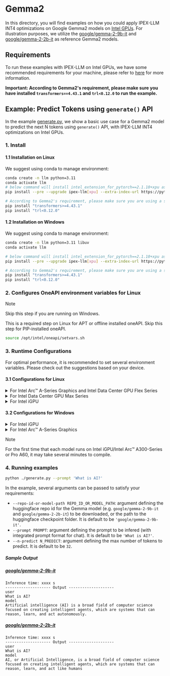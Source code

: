# Gemma2
In this directory, you will find examples on how you could apply IPEX-LLM INT4 optimizations on Google Gemma2 models on [Intel GPUs](../../../README.md). For illustration purposes, we utilize the [google/gemma-2-9b-it](https://huggingface.co/google/gemma-2-9b-it) and [google/gemma-2-2b-it](https://huggingface.co/google/gemma-2-2b-it) as reference Gemma2 models.

## Requirements
To run these examples with IPEX-LLM on Intel GPUs, we have some recommended requirements for your machine, please refer to [here](../../../README.md#requirements) for more information.

**Important: According to Gemma2's requirement, please make sure you have installed `transformers==4.43.1` and `trl<0.12.0` to run the example.**

## Example: Predict Tokens using `generate()` API
In the example [generate.py](./generate.py), we show a basic use case for a Gemma2 model to predict the next N tokens using `generate()` API, with IPEX-LLM INT4 optimizations on Intel GPUs.
### 1. Install
#### 1.1 Installation on Linux
We suggest using conda to manage environment:
```bash
conda create -n llm python=3.11
conda activate llm
# below command will install intel_extension_for_pytorch==2.1.10+xpu as default
pip install --pre --upgrade ipex-llm[xpu] --extra-index-url https://pytorch-extension.intel.com/release-whl/stable/xpu/us/

# According to Gemma2's requirement, please make sure you are using a stable version of Transformers, 4.43.1 or newer.
pip install "transformers>=4.43.1"
pip install "trl<0.12.0"
```

#### 1.2 Installation on Windows
We suggest using conda to manage environment:
```bash
conda create -n llm python=3.11 libuv
conda activate llm

# below command will install intel_extension_for_pytorch==2.1.10+xpu as default
pip install --pre --upgrade ipex-llm[xpu] --extra-index-url https://pytorch-extension.intel.com/release-whl/stable/xpu/us/

# According to Gemma2's requirement, please make sure you are using a stable version of Transformers, 4.43.1 or newer.
pip install "transformers>=4.43.1"
pip install "trl<0.12.0"
```

### 2. Configures OneAPI environment variables for Linux

> [!NOTE]
> Skip this step if you are running on Windows.

This is a required step on Linux for APT or offline installed oneAPI. Skip this step for PIP-installed oneAPI.

```bash
source /opt/intel/oneapi/setvars.sh
```

### 3. Runtime Configurations
For optimal performance, it is recommended to set several environment variables. Please check out the suggestions based on your device.
#### 3.1 Configurations for Linux
<details>

<summary>For Intel Arc™ A-Series Graphics and Intel Data Center GPU Flex Series</summary>

```bash
export USE_XETLA=OFF
export SYCL_PI_LEVEL_ZERO_USE_IMMEDIATE_COMMANDLISTS=1
export SYCL_CACHE_PERSISTENT=1
```

</details>

<details>

<summary>For Intel Data Center GPU Max Series</summary>

```bash
export LD_PRELOAD=${LD_PRELOAD}:${CONDA_PREFIX}/lib/libtcmalloc.so
export SYCL_PI_LEVEL_ZERO_USE_IMMEDIATE_COMMANDLISTS=1
export SYCL_CACHE_PERSISTENT=1
export ENABLE_SDP_FUSION=1
```
> Note: Please note that `libtcmalloc.so` can be installed by `conda install -c conda-forge -y gperftools=2.10`.
</details>

<details>

<summary>For Intel iGPU</summary>

```bash
export SYCL_CACHE_PERSISTENT=1
export BIGDL_LLM_XMX_DISABLED=1
```

</details>

#### 3.2 Configurations for Windows
<details>

<summary>For Intel iGPU</summary>

```cmd
set SYCL_CACHE_PERSISTENT=1
set BIGDL_LLM_XMX_DISABLED=1
```

</details>

<details>

<summary>For Intel Arc™ A-Series Graphics</summary>

```cmd
set SYCL_CACHE_PERSISTENT=1
```

</details>

> [!NOTE]
> For the first time that each model runs on Intel iGPU/Intel Arc™ A300-Series or Pro A60, it may take several minutes to compile.
### 4. Running examples

```bash
python ./generate.py --prompt 'What is AI?'
```

In the example, several arguments can be passed to satisfy your requirements:

- `--repo-id-or-model-path REPO_ID_OR_MODEL_PATH`: argument defining the huggingface repo id for the Gemma model (e.g. `google/gemma-2-9b-it` and `google/gemma-2-2b-it`) to be downloaded, or the path to the huggingface checkpoint folder. It is default to be `'google/gemma-2-9b-it'`.
- `--prompt PROMPT`: argument defining the prompt to be infered (with integrated prompt format for chat). It is default to be `'What is AI?'`.
- `--n-predict N_PREDICT`: argument defining the max number of tokens to predict. It is default to be `32`.

##### Sample Output
##### [google/gemma-2-9b-it](https://huggingface.co/google/gemma-2-9b-it)
```log
Inference time: xxxx s
-------------------- Output --------------------
user
What is AI?
model
Artificial intelligence (AI) is a broad field of computer science focused on creating intelligent agents, which are systems that can reason, learn, and act autonomously.
```

##### [google/gemma-2-2b-it](https://huggingface.co/google/gemma-2-2b-it)
```log
Inference time: xxxx s
-------------------- Output --------------------
user
What is AI?
model
AI, or Artificial Intelligence, is a broad field of computer science focused on creating intelligent agents, which are systems that can reason, learn, and act like humans
```
